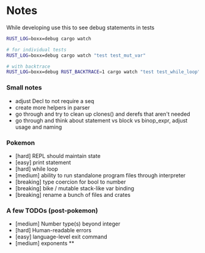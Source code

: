 # Notes

While developing use this to see debug statements in tests
```sh
RUST_LOG=boxx=debug cargo watch

# for individual tests
RUST_LOG=boxx=debug cargo watch "test test_mut_var"

# with backtrace
RUST_LOG=boxx=debug RUST_BACKTRACE=1 cargo watch "test test_while_loop"

```
### Small notes
* adjust Decl to not require a seq
* create more helpers in parser
* go through and try to clean up clones() and derefs that aren't needed
* go through and think about statement vs block vs binop_expr, adjust usage and naming

### Pokemon
* [hard] REPL should maintain state
* [easy] print statement
* [hard] while loop
* [medium] ability to run standalone program files through interpreter
* [breaking] type coercion for bool to number
* [breaking] bike / mutable stack-like var binding
* [breaking] rename a bunch of files and crates

### A few TODOs (post-pokemon)
* [medium] Number type(s) beyond integer
* [hard] Human-readable errors
* [easy] language-level exit command
* [medium] exponents **
